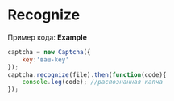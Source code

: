 # Recognize
Пример кода:
__Example__
```js
captcha = new Captcha({
    key:'ваш-key'
});
captcha.recognize(file).then(function(code){
    console.log(code); //распознанная капча
});

